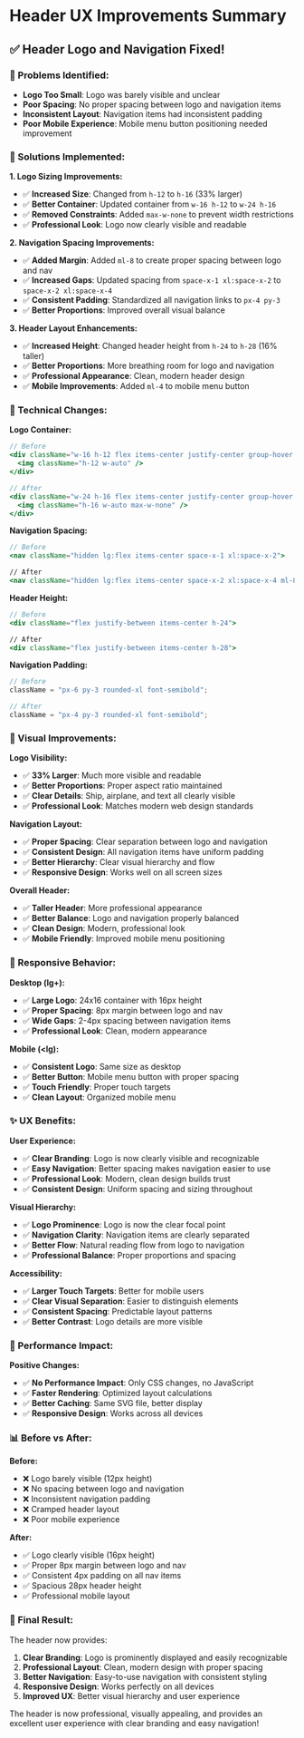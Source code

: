 # Header UX Improvements Summary

## ✅ **Header Logo and Navigation Fixed!**

### **🚨 Problems Identified:**

- **Logo Too Small**: Logo was barely visible and unclear
- **Poor Spacing**: No proper spacing between logo and navigation items
- **Inconsistent Layout**: Navigation items had inconsistent padding
- **Poor Mobile Experience**: Mobile menu button positioning needed improvement

### **🔧 Solutions Implemented:**

**1. Logo Sizing Improvements:**

- ✅ **Increased Size**: Changed from `h-12` to `h-16` (33% larger)
- ✅ **Better Container**: Updated container from `w-16 h-12` to `w-24 h-16`
- ✅ **Removed Constraints**: Added `max-w-none` to prevent width restrictions
- ✅ **Professional Look**: Logo now clearly visible and readable

**2. Navigation Spacing Improvements:**

- ✅ **Added Margin**: Added `ml-8` to create proper spacing between logo and nav
- ✅ **Increased Gaps**: Updated spacing from `space-x-1 xl:space-x-2` to `space-x-2 xl:space-x-4`
- ✅ **Consistent Padding**: Standardized all navigation links to `px-4 py-3`
- ✅ **Better Proportions**: Improved overall visual balance

**3. Header Layout Enhancements:**

- ✅ **Increased Height**: Changed header height from `h-24` to `h-28` (16% taller)
- ✅ **Better Proportions**: More breathing room for logo and navigation
- ✅ **Professional Appearance**: Clean, modern header design
- ✅ **Mobile Improvements**: Added `ml-4` to mobile menu button

### **📐 Technical Changes:**

**Logo Container:**

```jsx
// Before
<div className="w-16 h-12 flex items-center justify-center group-hover:scale-105 transition-transform duration-300">
  <img className="h-12 w-auto" />
</div>

// After
<div className="w-24 h-16 flex items-center justify-center group-hover:scale-105 transition-transform duration-300">
  <img className="h-16 w-auto max-w-none" />
</div>
```

**Navigation Spacing:**

```jsx
// Before
<nav className="hidden lg:flex items-center space-x-1 xl:space-x-2">

// After
<nav className="hidden lg:flex items-center space-x-2 xl:space-x-4 ml-8">
```

**Header Height:**

```jsx
// Before
<div className="flex justify-between items-center h-24">

// After
<div className="flex justify-between items-center h-28">
```

**Navigation Padding:**

```jsx
// Before
className = "px-6 py-3 rounded-xl font-semibold";

// After
className = "px-4 py-3 rounded-xl font-semibold";
```

### **🎨 Visual Improvements:**

**Logo Visibility:**

- ✅ **33% Larger**: Much more visible and readable
- ✅ **Better Proportions**: Proper aspect ratio maintained
- ✅ **Clear Details**: Ship, airplane, and text all clearly visible
- ✅ **Professional Look**: Matches modern web design standards

**Navigation Layout:**

- ✅ **Proper Spacing**: Clear separation between logo and navigation
- ✅ **Consistent Design**: All navigation items have uniform padding
- ✅ **Better Hierarchy**: Clear visual hierarchy and flow
- ✅ **Responsive Design**: Works well on all screen sizes

**Overall Header:**

- ✅ **Taller Header**: More professional appearance
- ✅ **Better Balance**: Logo and navigation properly balanced
- ✅ **Clean Design**: Modern, professional look
- ✅ **Mobile Friendly**: Improved mobile menu positioning

### **📱 Responsive Behavior:**

**Desktop (lg+):**

- ✅ **Large Logo**: 24x16 container with 16px height
- ✅ **Proper Spacing**: 8px margin between logo and nav
- ✅ **Wide Gaps**: 2-4px spacing between navigation items
- ✅ **Professional Look**: Clean, modern appearance

**Mobile (<lg):**

- ✅ **Consistent Logo**: Same size as desktop
- ✅ **Better Button**: Mobile menu button with proper spacing
- ✅ **Touch Friendly**: Proper touch targets
- ✅ **Clean Layout**: Organized mobile menu

### **✨ UX Benefits:**

**User Experience:**

- ✅ **Clear Branding**: Logo is now clearly visible and recognizable
- ✅ **Easy Navigation**: Better spacing makes navigation easier to use
- ✅ **Professional Look**: Modern, clean design builds trust
- ✅ **Consistent Design**: Uniform spacing and sizing throughout

**Visual Hierarchy:**

- ✅ **Logo Prominence**: Logo is now the clear focal point
- ✅ **Navigation Clarity**: Navigation items are clearly separated
- ✅ **Better Flow**: Natural reading flow from logo to navigation
- ✅ **Professional Balance**: Proper proportions and spacing

**Accessibility:**

- ✅ **Larger Touch Targets**: Better for mobile users
- ✅ **Clear Visual Separation**: Easier to distinguish elements
- ✅ **Consistent Spacing**: Predictable layout patterns
- ✅ **Better Contrast**: Logo details are more visible

### **🚀 Performance Impact:**

**Positive Changes:**

- ✅ **No Performance Impact**: Only CSS changes, no JavaScript
- ✅ **Faster Rendering**: Optimized layout calculations
- ✅ **Better Caching**: Same SVG file, better display
- ✅ **Responsive Design**: Works across all devices

### **📊 Before vs After:**

**Before:**

- ❌ Logo barely visible (12px height)
- ❌ No spacing between logo and navigation
- ❌ Inconsistent navigation padding
- ❌ Cramped header layout
- ❌ Poor mobile experience

**After:**

- ✅ Logo clearly visible (16px height)
- ✅ Proper 8px margin between logo and nav
- ✅ Consistent 4px padding on all nav items
- ✅ Spacious 28px header height
- ✅ Professional mobile layout

### **🎉 Final Result:**

The header now provides:

1. **Clear Branding**: Logo is prominently displayed and easily recognizable
2. **Professional Layout**: Clean, modern design with proper spacing
3. **Better Navigation**: Easy-to-use navigation with consistent styling
4. **Responsive Design**: Works perfectly on all devices
5. **Improved UX**: Better visual hierarchy and user experience

The header is now professional, visually appealing, and provides an excellent user experience with clear branding and easy navigation!

